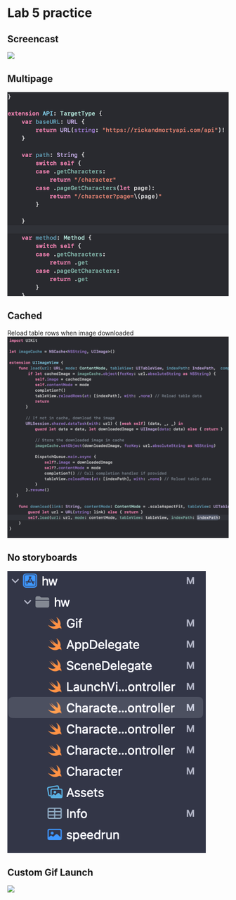 # Lab 5 practice 

## Screencast
![](assets/screencast.gif)

## Multipage
![](assets/multipage.png)

## Cached
Reload table rows when image downloaded
![](assets/cache.png)

## No storyboards
![](assets/no-storyboard.png)

## Custom Gif Launch
![](assets/speedrun.gif)

